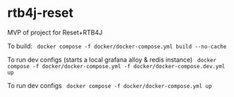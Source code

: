# rtb4j-reset
MVP of project for Reset+RTB4J

To build:
``` docker compose -f docker/docker-compose.yml build --no-cache```

To run dev configs (starts a local grafana alloy & redis instance)
``` docker compose -f docker/docker-compose.yml -f docker/docker-compose.dev.yml up```

To run dev configs
``` docker compose -f docker/docker-compose.yml up```
